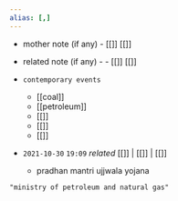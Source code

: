 ```yaml
---
alias: [,]
---
```

- mother note (if any)
		- [[]] [[]]
- related note (if any) -
		- [[]] [[]]
- `contemporary events`
	- [[coal]]
	- [[petroleum]]
	- [[]]
	- [[]]
	- [[]]

- `2021-10-30`  `19:09` _related_ [[]] | [[]] | [[]]
	- pradhan mantri ujjwala yojana

```query
"ministry of petroleum and natural gas"
```